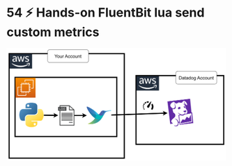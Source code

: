 # 54 ⚡ Hands-on FluentBit lua send custom metrics

![](../imgs/a024800f7da44ae7bd935ecc4c7ed2d5.png)
